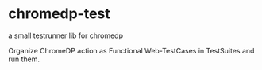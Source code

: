 # chromedp-test
a small testrunner lib for chromedp

Organize ChromeDP action as Functional Web-TestCases in TestSuites and run them.

